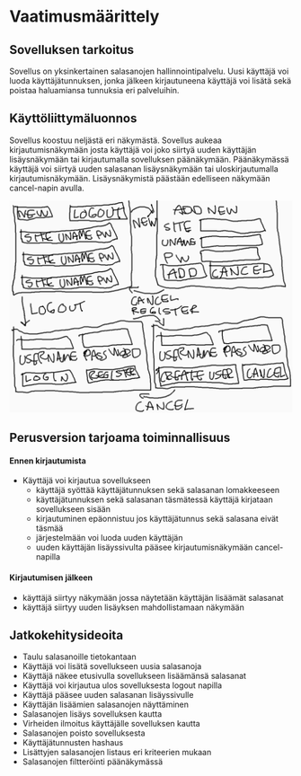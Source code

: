 # Vaatimusmäärittely

## Sovelluksen tarkoitus

Sovellus on yksinkertainen salasanojen hallinnointipalvelu. Uusi käyttäjä voi luoda käyttäjätunnuksen, jonka jälkeen kirjautuneena käyttäjä voi lisätä sekä poistaa haluamiansa tunnuksia eri palveluihin.

## Käyttöliittymäluonnos

Sovellus koostuu neljästä eri näkymästä. Sovellus aukeaa kirjautumisnäkymään josta käyttäjä voi joko siirtyä uuden käyttäjän lisäysnäkymään tai kirjautumalla sovelluksen päänäkymään. Päänäkymässä käyttäjä voi siirtyä uuden salasanan lisäysnäkymään tai uloskirjautumalla kirjautumisnäkymään. Lisäysnäkymistä päästään edelliseen näkymään cancel-napin avulla. 

![Kayttoliittymaluonnos](./kuvat/kayttoliittymaluonnos.png "Kayttoliittymaluonnos")

## Perusversion tarjoama toiminnallisuus

#### Ennen kirjautumista
- Käyttäjä voi kirjautua sovellukseen
  - käyttäjä syöttää käyttäjätunnuksen sekä salasanan lomakkeeseen
  - käyttäjätunnuksen sekä salasanan täsmätessä käyttäjä kirjataan sovellukseen sisään
  - kirjautuminen epäonnistuu jos käyttäjätunnus sekä salasana eivät täsmää
  - järjestelmään voi luoda uuden käyttäjän	
  - uuden käyttäjän lisäyssivulta pääsee kirjautumisnäkymään cancel-napilla
#### Kirjautumisen jälkeen

  - käyttäjä siirtyy näkymään jossa näytetään käyttäjän lisäämät salasanat
  - käyttäjä siirtyy uuden lisäyksen mahdollistamaan näkymään

## Jatkokehitysideoita

- Taulu salasanoille tietokantaan
- Käyttäjä voi lisätä sovellukseen uusia salasanoja
- Käyttäjä näkee etusivulla sovellukseen lisäämänsä salasanat
- Käyttäjä voi kirjautua ulos sovelluksesta logout napilla
- Käyttäjä pääsee uuden salasanan lisäyssivulle
- Käyttäjän lisäämien salasanojen näyttäminen
- Salasanojen lisäys sovelluksen kautta
- Virheiden ilmoitus käyttäjälle sovelluksen kautta
- Salasanojen poisto sovelluksesta
- Käyttäjätunnusten hashaus
- Lisättyjen salasanojen listaus eri kriteerien mukaan
- Salasanojen filtteröinti päänäkymässä
